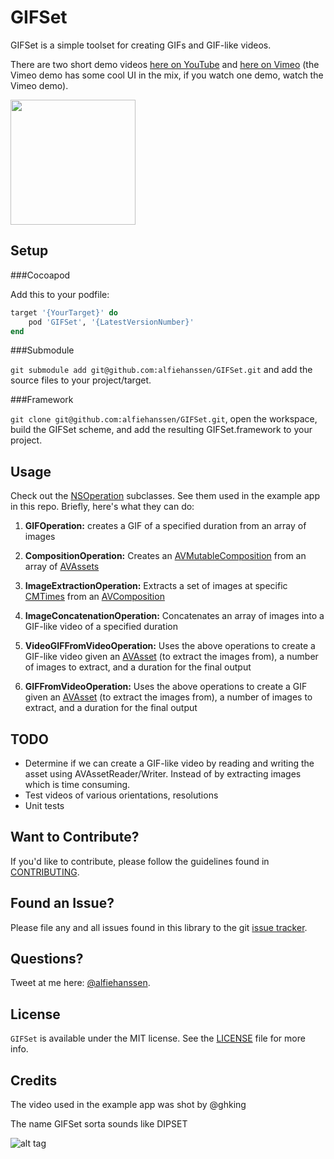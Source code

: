 # GIFSet

GIFSet is a simple toolset for creating GIFs and GIF-like videos. 

There are two short demo videos [here on YouTube](https://youtu.be/pVTasefaq3Q) and [here on Vimeo](https://vimeo.com/173255845/e4993196a0) (the Vimeo demo has some cool UI in the mix, if you watch one demo, watch the Vimeo demo).

<img src="https://cloud.githubusercontent.com/assets/991059/16546243/08f77946-4112-11e6-9282-54ac8214bac6.gif" width="200">

## Setup

###Cocoapod

Add this to your podfile:

```Ruby
target '{YourTarget}' do
    pod 'GIFSet', '{LatestVersionNumber}'
end
```

###Submodule

`git submodule add git@github.com:alfiehanssen/GIFSet.git` and add the source files to your project/target.

###Framework

`git clone git@github.com:alfiehanssen/GIFSet.git`, open the workspace, build the GIFSet scheme, and add the resulting GIFSet.framework to your project.

## Usage

Check out the [NSOperation](https://developer.apple.com/library/mac/documentation/Cocoa/Reference/NSOperation_class/) subclasses. See them used in the example app in this repo. Briefly, here's what they can do:

1. **GIFOperation:** creates a GIF of a specified duration from an array of images

2. **CompositionOperation:** Creates an [AVMutableComposition](https://developer.apple.com/library/mac/documentation/AVFoundation/Reference/AVMutableComposition_Class/) from an array of [AVAssets](https://developer.apple.com/library/ios/documentation/AVFoundation/Reference/AVAsset_Class/)

3. **ImageExtractionOperation:** Extracts a set of images at specific [CMTimes](https://developer.apple.com/library/mac/documentation/CoreMedia/Reference/CMTime/) from an [AVComposition](https://developer.apple.com/library/ios/documentation/AVFoundation/Reference/AVComposition_Class/index.html)

4. **ImageConcatenationOperation:** Concatenates an array of images into a GIF-like video of a specified duration

5. **VideoGIFFromVideoOperation:** Uses the above operations to create a GIF-like video given an [AVAsset](https://developer.apple.com/library/ios/documentation/AVFoundation/Reference/AVAsset_Class/) (to extract the images from), a number of images to extract, and a duration for the final output 

6. **GIFFromVideoOperation:** Uses the above operations to create a GIF given an [AVAsset](https://developer.apple.com/library/ios/documentation/AVFoundation/Reference/AVAsset_Class/) (to extract the images from), a number of images to extract, and a duration for the final output 

## TODO

- Determine if we can create a GIF-like video by reading and writing the asset using AVAssetReader/Writer. Instead of by extracting images which is time consuming.
- Test videos of various orientations, resolutions
- Unit tests

## Want to Contribute?

If you'd like to contribute, please follow the guidelines found in [CONTRIBUTING](CONTRIBUTING.md).

## Found an Issue?

Please file any and all issues found in this library to the git [issue tracker](https://github.com/alfiehanssen/GIFSet/issues).

## Questions?

Tweet at me here: [@alfiehanssen](https://twitter.com/alfiehanssen).

## License

`GIFSet` is available under the MIT license. See the [LICENSE](LICENSE) file for more info.

## Credits

The video used in the example app was shot by @ghking

The name GIFSet sorta sounds like DIPSET

![alt tag](https://49.media.tumblr.com/2c5825a52d6461d307c5dd6a70a57721/tumblr_n6ugpi4nKy1tdjtr0o1_400.gif)
